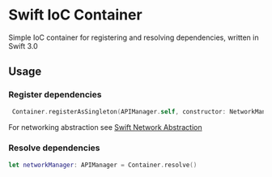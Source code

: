 # Swift IoC Container
Simple IoC container for registering and resolving dependencies, written in Swift 3.0

## Usage

### Register dependencies
```swift
 Container.registerAsSingleton(APIManager.self, constructor: NetworkManager(withProxy: AlamofireProxyImplementation()))
```
For networking abstraction see [Swift Network Abstraction](https://github.com/Kleemann/Swift-Network-Abstraction)
### Resolve dependencies
```swift
let networkManager: APIManager = Container.resolve()
```
